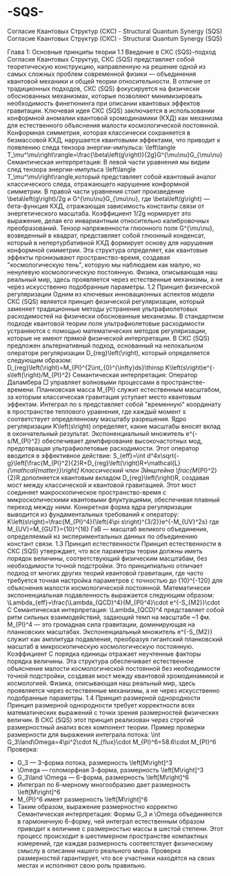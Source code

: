 # -SQS-
Согласие Квантовых Структур (СКС) - Structural Quantum Synergy (SQS)
Согласие Квантовых Структур (СКС) - Structural Quantum Synergy (SQS)

Глава 1: Основные принципы теории
 1.1 Введение в СКС (SQS)-подход
Согласие Квантовых Структур, СКС (SQS) представляет собой теоретическую конструкцию, направленную на решение одной из самых сложных проблем современной физики — объединения квантовой механики и общей теории относительности. В отличие от традиционных подходов, СКС (SQS) фокусируется на физически обоснованных механизмах, которые позволяют минимизировать необходимость финетюнинга при описании квантовых эффектов гравитации.
Ключевая идея СКС (SQS) заключается в использовании конформной аномалии квантовой хромодинамики (КХД) как механизма для естественного объяснения малости космологической постоянной. Конформная симметрия, которая классически сохраняется в безмассовой КХД, нарушается квантовыми эффектами, что приводит к появлению следа тензора энергии-импульса:
\left\langle T_\mu^\mu\right\rangle=\frac{\beta\left(g\right)}{2g}G^{\mu\nu}G_{\mu\nu}    
Семантическая интерпретация: В левой части уравнения мы видим след тензора энергии-импульса \left\langle T_\mu^\mu\right\rangle,который представляет собой квантовый аналог классического следа, отражающего нарушение конформной симметрии. В правой части уравнения стоит произведение \beta\left(g\right)/2g и G^{\mu\nu}G_{\mu\nu}, где \beta\left(g\right) — бета-функция КХД, отражающая зависимость константы связи от энергетического масштаба. Коэффициент 1/2g нормирует это выражение, делая его инвариантным относительно калибровочных преобразований. Тензор напряженности глюонного поля G^{\mu\nu}, возведенный в квадрат, представляет собой глюонный конденсат, который в непертурбативной КХД формирует основу для нарушения конформной симметрии.
Эта структура определяет, как квантовые эффекты пронизывают пространство-время, создавая "космологическую тень", которую мы наблюдаем как малую, но ненулевую космологическую постоянную. Физика, описывающая наш реальный мир, здесь проявляется через естественные механизмы, а не через искусственно подобранные параметры.
 1.2 Принцип физической регуляризации
Одним из ключевых инновационных аспектов модели СКС (SQS) является принцип физической регуляризации, который заменяет традиционные методы устранения ультрафиолетовых расходимостей на физически обоснованные механизмы. В стандартном подходе квантовой теории поля ультрафиолетовые расходимости устраняются с помощью математических методов регуляризации, которые не имеют прямой физической интерпретации.
В СКС (SQS) предложен альтернативный подход, основанный на нелокальном операторе регуляризации D_{reg}\left(\right), который определяется следующим образом:
D_{reg}\left(\right)=M_{Pl}^{2\int_{0}^{\infty}ds}\thinsp K\left(s\right)e^{-s\left(\right)/M_{Pl}^2}
Семантическая интерпретация: Оператор Даламбера □ управляет волновыми процессами в пространстве-времени. Планковская масса M_{Pl} служит естественным масштабом, за которым классическая гравитация уступает место квантовым эффектам. Интеграл по s представляет собой "временную" координату в пространстве теплового уравнения, где каждый момент s соответствует определенному масштабу разрешения. Ядро регуляризации K\left(s\right) определяет, какие масштабы вносят вклад в окончательный результат. Экспоненциальный множитель e^{-s/M_{Pl}^2} обеспечивает демпфирование высокочастотных мод, предотвращая ультрафиолетовые расходимости.
Этот оператор вводится в эффективное действие:
S_{eff}=\int d^4x\sqrt{-g}\left[\frac{M_{Pl}^2}{2}R+D_{reg}\left(\right)R+\mathcal{L}_{\mathcal{matter}}\right]
Классический член Эйнштейна \frac{M_{Pl}^2}{2}R дополняется квантовым вкладом D_{reg}\left(\right)R, создавая мост между классической и квантовой гравитацией. Этот мост соединяет макроскопическое пространство-время с микроскопическими квантовыми флуктуациями, обеспечивая плавный переход между ними.
Конкретная форма ядра регуляризации выводится из фундаментальных требований к оператору:
K\left(s\right)=\frac{M_{Pl}^4}{\left(4\pi s\right)^{3/2}}e^{-M_{UV}^2s}
где M_{UV}=M_{GUT}={10}^{16} ГэВ — масштаб великого объединения, определяемый из экспериментальных данных по объединению констант связи.
 1.3 Принцип естественности
Принцип естественности в СКС (SQS) утверждает, что все параметры теории должны иметь порядок величины, соответствующий физическим масштабам, без необходимости точной подстройки. Это принципиально отличает подход от многих других теорий квантовой гравитации, где часто требуется точная настройка параметров с точностью до {10}^{-120} для объяснения малости космологической постоянной.
Математически экспоненциальная подавленность выражается следующим образом:
\Lambda_{eff}=\frac{\Lambda_{QCD}^4}{M_{Pl}^4}\cdot e^{-S_{M2}}\cdot C
Семантическая интерпретация: \Lambda_{QCD}^4 представляет собой ритм сильных взаимодействий, задающий темп на масштабе ~1 фм. M_{Pl}^4 — это громадная сила гравитации, доминирующая на планковских масштабах. Экспоненциальный множитель e^{-S_{M2}} служит как амплитуда подавления, преобразуя гигантский планковский масштаб в микроскопическую космологическую постоянную. Коэффициент C порядка единицы отражает неучтенные факторы порядка величины.
Эта структура обеспечивает естественное объяснение малости космологической постоянной без необходимости точной подстройки, создавая мост между квантовой хромодинамикой и космологией. Физика, описывающая наш реальный мир, здесь проявляется через естественные механизмы, а не через искусственно подобранные параметры.
 1.4 Принцип размерной однородности
Принцип размерной однородности требует корректности всех математических выражений с точки зрения размерностей физических величин. В СКС (SQS) этот принцип реализован через строгий размерностный анализ всех компонент теории.
Пример проверки размерности для выражения интеграла потока:
\int G_3\land\Omega=4\pi^2\cdot N_{flux}\cdot M_{Pl}^6=58.6\cdot M_{Pl}^6
Проверка:
- G_3 — 3-форма потока, размерность \left[M\right]^3
- \Omega — голоморфная 3-форма, размерность \left[M\right]^3
- G_3\land \Omega — 6-форма, размерность \left[M\right]^6
- Интеграл по 6-мерному многообразию дает размерность \left[M\right]^6
- M_{Pl}^6 имеет размерность \left[M\right]^6
- Таким образом, выражение размерностно корректно
Семантическая интерпретация: Формы G_3 и \Omega объединяются в гармоничную 6-форму, чей интеграл естественным образом приводит к величине с размерностью массы в шестой степени. Этот процесс происходит в шестимерном пространстве компактных измерений, где каждая размерность соответствует физическому смыслу в описании нашего реального мира. Проверка размерностей гарантирует, что все участники находятся на своих местах и исполняют свою роль правильно.
